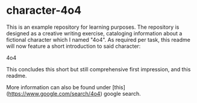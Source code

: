 # character-4o4

This is an example repository for learning purposes.
The repository is designed as a creative writing exercise, cataloging information about a fictional character which I named "4o4".
As required per task, this readme will now feature a short introduction to said character:

4o4

This concludes this short but still comprehensive first impression, and this readme.

More information can also be found under [this] (https://www.google.com/search/4o4) google search.
